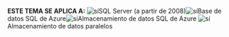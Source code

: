 <Token>**ESTE TEMA SE APLICA A:** ![sí](../includes/media/yes.png)SQL Server (a partir de 2008)![sí](../includes/media/yes.png)Base de datos SQL de Azure![sí](../includes/media/yes.png)Almacenamiento de datos SQL de Azure ![sí](../includes/media/yes.png)Almacenamiento de datos paralelos
 </Token>